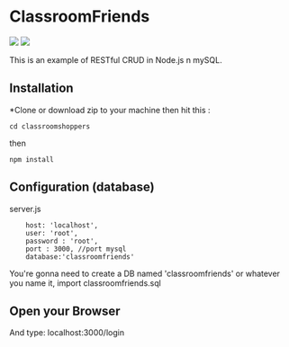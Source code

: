 
# ClassroomFriends



<img src="https://raw.githubusercontent.com/madHEYsia/ClassroomFriends/master/screenshot.JPG" >
<img src="https://raw.githubusercontent.com/madHEYsia/ClassroomFriends/master/screenshot1.JPG" >

This is an example of RESTful CRUD in Node.js n mySQL.

## Installation
*Clone or download zip to your machine then hit this :

    cd classroomshoppers

then

    npm install

## Configuration (database)
server.js

        host: 'localhost',
        user: 'root',
        password : 'root',
        port : 3000, //port mysql
        database:'classroomfriends'



You're gonna need to create a DB named 'classroomfriends' or whatever you name it,  import classroomfriends.sql


## Open your Browser
And type: localhost:3000/login
